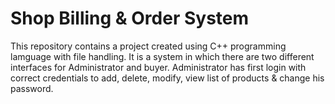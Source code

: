 # Shop Billing & Order System
This repository contains a project created using C++ programming lamguage with file handling. It is a system in which there are two different interfaces for Administrator and buyer. Administrator has first login with correct credentials to add, delete, modify, view list of products & change his password.
